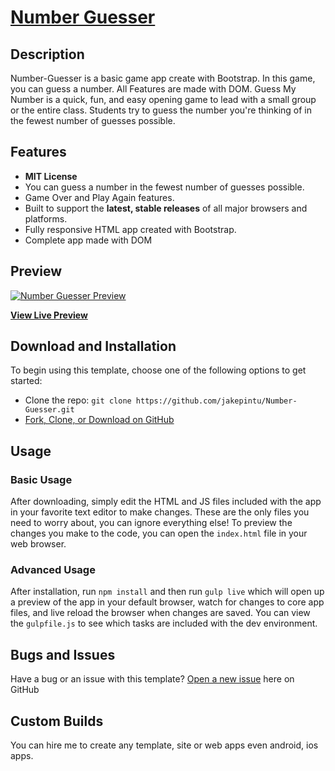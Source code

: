 # [Number Guesser](https://jakepintu.github.io/Number-Guesser/)

## Description

Number-Guesser is a basic game app create with Bootstrap. In this game, you can guess a number. All Features are made with DOM.
Guess My Number is a quick, fun, and easy opening game to lead with a small group or the entire class. Students try to guess the number you're thinking of in the fewest number of guesses possible.

## Features

  * <strong>MIT License</strong>
  * You can guess a number in the fewest number of guesses possible.
  * Game Over and Play Again features.
  * Built to support the <strong>latest, stable releases</strong> of all major browsers and platforms.
  * Fully responsive HTML app created with Bootstrap.
  * Complete app made with DOM

## Preview

[![Number Guesser Preview](https://raw.githubusercontent.com/jakepintu/Number-Guesser/master/Loan-Calculator.png)](https://jakepintu.github.io/Number-Guesser/)

**[View Live Preview](https://jakepintu.github.io/Number-Guesser/)**

## Download and Installation

To begin using this template, choose one of the following options to get started:
* Clone the repo: `git clone https://github.com/jakepintu/Number-Guesser.git`
* [Fork, Clone, or Download on GitHub](https://github.com/jakepintu/Number-Guesser.git)

## Usage

### Basic Usage

After downloading, simply edit the HTML and JS files included with the app in your favorite text editor to make changes. These are the only files you need to worry about, you can ignore everything else! To preview the changes you make to the code, you can open the `index.html` file in your web browser.

### Advanced Usage

After installation, run `npm install` and then run `gulp live` which will open up a preview of the app in your default browser, watch for changes to core app files, and live reload the browser when changes are saved. You can view the `gulpfile.js` to see which tasks are included with the dev environment.

## Bugs and Issues

Have a bug or an issue with this template? [Open a new issue](https://github.com/jakepintu/Number-Guesser/issues) here on GitHub

## Custom Builds

You can hire me to create any template, site or web apps even android, ios apps.
